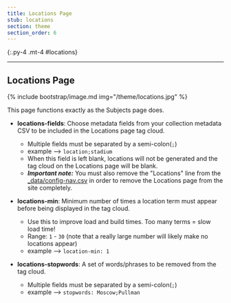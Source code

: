 ```yaml
---
title: Locations Page
stub: locations
section: theme
section_order: 6
---
```


{:.py-4 .mt-4 #locations}
***


## Locations Page

{% include bootstrap/image.md img="/theme/locations.jpg" %}

This page functions exactly as the Subjects page does. 

- **locations-fields**: Choose metadata fields from your collection metadata CSV to be included in the Locations page tag cloud.
	- Multiple fields must be separated by a semi-colon(`;`)
	- example --> `location;stadium`
	- When this field is left blank, locations will not be generated and the tag cloud on the Locations page will be blank. 
	- ***Important note:*** You must also remove the "Locations" line from the [_data/config-nav.csv](customize#config-nav) in order to remove the Locations page from the site completely.

- **locations-min**: Minimum number of times a location term must appear before being displayed in the tag cloud. 
	- Use this to improve load and build times. Too many terms = slow load time!
	- Range: `1` - `30` (note that a really large number will likely make no locations appear)
	- example --> `location-min: 1`

- **locations-stopwords**: A set of words/phrases to be removed from the tag cloud.
	- Multiple fields must be separated by a semi-colon(`;`)
	- example --> `stopwords: Moscow;Pullman`